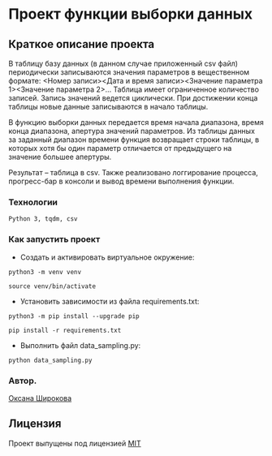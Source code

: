 # Проект функции выборки данных

## Краткое описание проекта

В таблицу базу данных (в данном случае приложенный csv файл) периодически записываются значения параметров в вещественном формате:
<Номер записи><Дата и время записи><Значение параметра 1><Значение параметра 2>…
Таблица имеет ограниченное количество записей. Запись значений ведется циклически. При достижении конца таблицы новые данные записываются в начало таблицы.

В функцию выборки данных передается время начала диапазона, время конца диапазона, апертура значений параметров.
Из таблицы данных за заданный диапазон времени функция возвращает строки таблицы, в которых хотя бы один параметр отличается от предыдущего на значение большее апертуры.

Результат – таблица в csv. Также реализовано логгирование процесса, прогресс-бар в консоли и вывод времени выполнения функции.

### Технологии
```
Python 3, tqdm, csv
```
### Как запустить проект

- Cоздать и активировать виртуальное окружение:

```
python3 -m venv venv
```

```
source venv/bin/activate
```

- Установить зависимости из файла requirements.txt:

```
python3 -m pip install --upgrade pip
```

```
pip install -r requirements.txt
```

- Выполнить файл data_sampling.py:

```
python data_sampling.py
```

### Автор.
[Оксана Широкова](https://github.com/son13425)

## Лицензия
Проект выпущены под лицензией [MIT](https://github.com/son13425/bs4_parser_pep/blob/master/COPYING.txt)
